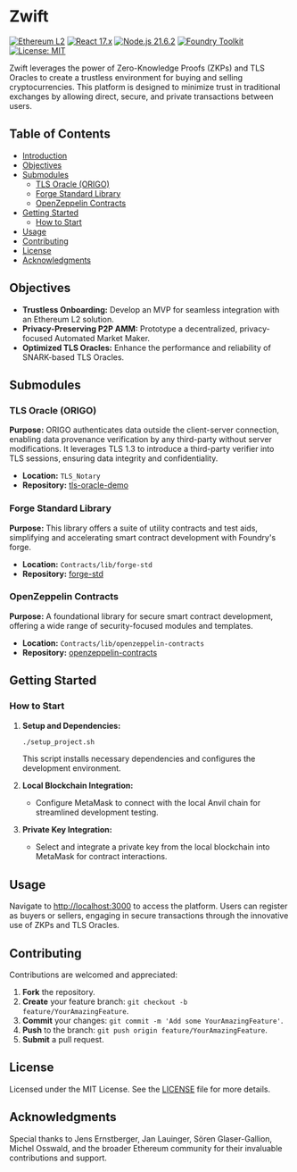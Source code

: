 # Zwift

[![Ethereum L2](https://img.shields.io/badge/Ethereum-L2-brightgreen)](https://ethereum.org/)
[![React 17.x](https://img.shields.io/badge/React-17.x-61DAFB.svg)](https://reactjs.org/)
[![Node.js 21.6.2](https://img.shields.io/badge/Node.js-21.6.2-339933.svg)](https://nodejs.org/)
[![Foundry Toolkit](https://img.shields.io/badge/Foundry-Toolkit-orange.svg)](https://book.getfoundry.sh/)
[![License: MIT](https://img.shields.io/badge/License-MIT-yellow.svg)](https://opensource.org/licenses/MIT)

Zwift leverages the power of Zero-Knowledge Proofs (ZKPs) and TLS Oracles to create a trustless environment for buying and selling cryptocurrencies. This platform is designed to minimize trust in traditional exchanges by allowing direct, secure, and private transactions between users.

## Table of Contents

- [Introduction](#zwift-a-trustless-cryptocurrency-trading-platform)
- [Objectives](#objectives)
- [Submodules](#submodules)
  - [TLS Oracle (ORIGO)](#tls-oracle-origo)
  - [Forge Standard Library](#forge-standard-library)
  - [OpenZeppelin Contracts](#openzeppelin-contracts)
- [Getting Started](#getting-started)
  - [How to Start](#how-to-start)
- [Usage](#usage)
- [Contributing](#contributing)
- [License](#license)
- [Acknowledgments](#acknowledgments)

## Objectives

- **Trustless Onboarding:** Develop an MVP for seamless integration with an Ethereum L2 solution.
- **Privacy-Preserving P2P AMM:** Prototype a decentralized, privacy-focused Automated Market Maker.
- **Optimized TLS Oracles:** Enhance the performance and reliability of SNARK-based TLS Oracles.

## Submodules

### TLS Oracle (ORIGO)

**Purpose:** ORIGO authenticates data outside the client-server connection, enabling data provenance verification by any third-party without server modifications. It leverages TLS 1.3 to introduce a third-party verifier into TLS sessions, ensuring data integrity and confidentiality.

- **Location:** `TLS_Notary`
- **Repository:** [tls-oracle-demo](https://github.com/opex-research/tls-oracle-demo)

### Forge Standard Library

**Purpose:** This library offers a suite of utility contracts and test aids, simplifying and accelerating smart contract development with Foundry's forge.

- **Location:** `Contracts/lib/forge-std`
- **Repository:** [forge-std](https://github.com/foundry-rs/forge-std)

### OpenZeppelin Contracts

**Purpose:** A foundational library for secure smart contract development, offering a wide range of security-focused modules and templates.

- **Location:** `Contracts/lib/openzeppelin-contracts`
- **Repository:** [openzeppelin-contracts](https://github.com/OpenZeppelin/openzeppelin-contracts)

## Getting Started

### How to Start

1. **Setup and Dependencies:**
    ```sh
    ./setup_project.sh
    ```
    This script installs necessary dependencies and configures the development environment.

2. **Local Blockchain Integration:**
    - Configure MetaMask to connect with the local Anvil chain for streamlined development testing.

3. **Private Key Integration:**
    - Select and integrate a private key from the local blockchain into MetaMask for contract interactions.

## Usage

Navigate to [http://localhost:3000](http://localhost:3000) to access the platform. Users can register as buyers or sellers, engaging in secure transactions through the innovative use of ZKPs and TLS Oracles.

## Contributing

Contributions are welcomed and appreciated:

1. **Fork** the repository.
2. **Create** your feature branch: `git checkout -b feature/YourAmazingFeature`.
3. **Commit** your changes: `git commit -m 'Add some YourAmazingFeature'`.
4. **Push** to the branch: `git push origin feature/YourAmazingFeature`.
5. **Submit** a pull request.

## License

Licensed under the MIT License. See the [LICENSE](LICENSE) file for more details.

## Acknowledgments

Special thanks to Jens Ernstberger, Jan Lauinger, Sören Glaser-Gallion, Michel Osswald, and the broader Ethereum community for their invaluable contributions and support.
